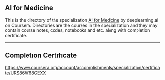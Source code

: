 ## AI for Medicine

This is the directory of the specialization [AI for Medicine](https://www.coursera.org/specializations/ai-for-medicine) by deeplearning.ai on Coursera. Directories are the courses in the specialization and they may contain course notes, codes, notebooks and etc. along with completion certificate.

---

## Completion Certificate
https://www.coursera.org/account/accomplishments/specialization/certificate/URS86W68GEXX

